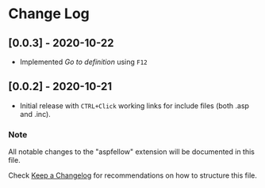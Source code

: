 # Change Log

## [0.0.3] - 2020-10-22

- Implemented *Go to definition* using `F12`

## [0.0.2] - 2020-10-21

- Initial release with `CTRL+Click` working links for include files (both .asp and .inc).

### Note
All notable changes to the "aspfellow" extension will be documented in this file.

Check [Keep a Changelog](http://keepachangelog.com/) for recommendations on how to structure this file.